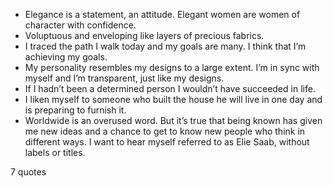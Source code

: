  - Elegance is a statement, an attitude. Elegant women are women of character with confidence.
 - Voluptuous and enveloping like layers of precious fabrics.
 - I traced the path I walk today and my goals are many. I think that I’m achieving my goals.
 - My personality resembles my designs to a large extent. I’m in sync with myself and I’m transparent, just like my designs.
 - If I hadn’t been a determined person I wouldn’t have succeeded in life.
 - I liken myself to someone who built the house he will live in one day and is preparing to furnish it.
 - Worldwide is an overused word. But it’s true that being known has given me new ideas and a chance to get to know new people who think in different ways. I want to hear myself referred to as Elie Saab, without labels or titles.

7 quotes